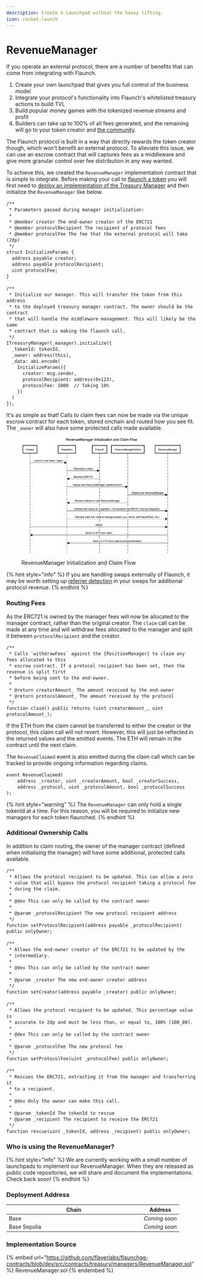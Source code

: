 ```yaml
---
description: Create a Launchpad without the heavy lifting.
icon: rocket-launch
---
```


# RevenueManager

If you operate an external protocol, there are a number of benefits that can come from integrating with Flaunch.

1. Create your own launchpad that gives you full control of the business model
2. Integrate your protocol's functionality into Flaunch's whitelisted treasury actions to build TVL
3. Build popular money games with the tokenized revenue streams and profit
4. Builders can take up to 100% of all fees generated, and the remaining will go to your token creator and [the community](../hooks/progressive-bid-wall.md).

The Flaunch protocol is built in a way that directly rewards the token creator though, which won't benefit an external protocol. To alleviate this issue, we can use an escrow contract that will captures fees as a middleware and give more granular control over fee distribution in any way wanted.

To achieve this, we created the `RevenueManager` implementation contract that is simple to integrate. Before making your call to [flaunch a token](../guides/flaunching-a-coin.md) you will first need to [deploy an implementation of the Treasury Manager](./) and then initialize the `RevenueManager` like below.

```solidity
/**
 * Parameters passed during manager initialization:
 *
 * @member creator The end-owner creator of the ERC721
 * @member protocolRecipient The recipient of protocol fees
 * @member protocolFee The fee that the external protocol will take (2dp)
 */
struct InitializeParams {
  address payable creator;
  address payable protocolRecipient;
  uint protocolFee;
}

/**
 * Initialize our manager. This will transfer the token from this address
 * to the deployed treasury manager contract. The owner should be the contract
 * that will handle the middleware management. This will likely be the same
 * contract that is making the flaunch call.
 */
ITreasuryManager(_manager).initialize({
  _tokenId: tokenId,
  _owner: address(this),
  _data: abi.encode(
    InitializeParams({
      creator: msg.sender,
      protocolRecipient: address(0x123),
      protocolFee: 1000  // Taking 10%
    })
  )
});
```

It's as simple as that! Calls to claim fees can now be made via the unique escrow contract for each token, stored onchain and routed how you see fit. The `_owner` will also have some protected calls made available.

<figure><img src="../../.gitbook/assets/RevenueManager-initialization-and-claim-flow.png" alt=""><figcaption><p>RevenueManager Initialization and Claim Flow</p></figcaption></figure>

{% hint style="info" %}
If you are handling swaps externally of Flaunch, it may be worth setting up [referrer detection](../guides/setting-a-swap-referrer.md) in your swaps for additional protocol revenue.
{% endhint %}

### Routing Fees

As the ERC721 is owned by the manager fees will now be allocated to the manager contract, rather than the original creator. The `claim` call can be made at any time and will withdraw fees allocated to the manager and split it between `protocolRecipient` and the creator.

```solidity
/**
 * Calls `withdrawFees` against the {PositionManager} to claim any fees allocated to this
 * escrow contract. If a protocol recipient has been set, then the revenue is split first
 * before being sent to the end-owner.
 *
 * @return creatorAmount_ The amount received by the end-owner
 * @return protocolAmount_ The amount received by the protocol
 */
function claim() public returns (uint creatorAmount_, uint protocolAmount_);
```

If the ETH from the claim cannot be transferred to either the creator or the protocol, this claim call will not revert. However, this will just be reflected in the returned values and the emitted events. The ETH will remain in the contract until the next claim.

The `RevenueClaimed` event is also emitted during the claim call which can be tracked to provide ongoing information regarding claims.

```solidity
event RevenueClaimed(
    address _creator, uint _creatorAmount, bool _creatorSuccess,
    address _protocol, uint _protocolAmount, bool _protocolSuccess
);
```

{% hint style="warning" %}
The `RevenueManager` can only hold a single tokenId at a time. For this reason, you will be required to initialize new managers for each token flaunched.
{% endhint %}

### Additional Ownership Calls

In addition to claim routing, the owner of the manager contract (defined when initialising the manager) will have some additional, protected calls available.

```solidity
/**
 * Allows the protocol recipient to be updated. This can allow a zero
 * value that will bypass the protocol recipient taking a protocol fee
 * during the claim.
 *
 * @dev This can only be called by the contract owner
 *
 * @param _protocolRecipient The new protocol recipient address
 */
function setProtocolRecipient(address payable _protocolRecipient) public onlyOwner;

/**
 * Allows the end-owner creator of the ERC721 to be updated by the
 * intermediary.
 *
 * @dev This can only be called by the contract owner
 *
 * @param _creator The new end-owner creator address
 */
function setCreator(address payable _creator) public onlyOwner;

/**
 * Allows the protocol recipient to be updated. This percentage value is
 * accurate to 2dp and must be less than, or equal to, 100% (100_00).
 *
 * @dev This can only be called by the contract owner
 *
 * @param _protocolFee The new protocol fee
 */
function setProtocolFee(uint _protocolFee) public onlyOwner;

/**
 * Rescues the ERC721, extracting it from the manager and transferring it
 * to a recipient.
 *
 * @dev Only the owner can make this call.
 *
 * @param _tokenId The tokenId to rescue
 * @param _recipient The recipient to receive the ERC721
 */
function rescue(uint _tokenId, address _recipient) public onlyOwner;

```

### Who is using the RevenueManager?

{% hint style="info" %}
We are currently working with a small number of launchpads to implement our RevenueManager. When they are released as public code repositories, we will share and document the implementations. Check back soon!
{% endhint %}

### Deployment Address

<table><thead><tr><th width="343">Chain</th><th>Address</th></tr></thead><tbody><tr><td>Base</td><td><em>Coming soon</em></td></tr><tr><td>Base Sepolia</td><td><em>Coming soon</em></td></tr></tbody></table>

### Implementation Source

{% embed url="https://github.com/flayerlabs/flaunchgg-contracts/blob/dev/src/contracts/treasury/managers/RevenueManager.sol" %}
RevenueManager.sol
{% endembed %}
